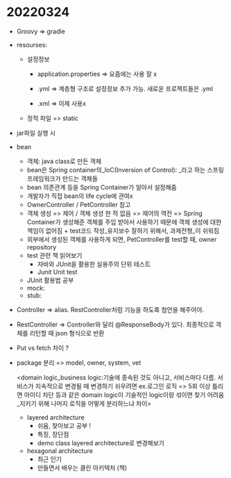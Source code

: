 # 20220324

- Groovy => gradle

- resourses: 

  - 설정정보

    - application.properties => 요즘에는 사용 잘 x

    - .yml => 계층형 구조로 설정정보 추가 가능. 새로운 프로젝트들은 .yml
    - .xml => 이제 사용x

  - 정적 파일 => static

- jar파일 실행 시 

- bean
  - 객체: java class로 만든 객체
  - bean은 Spring container의_IoC(Inversion of Control): _라고 하는 스프링 프레임워크가 만드는 객체들
  - bean 의존관계 등을 Spring Container가 알아서 설정해줌
  - 개발자가 직접 bean의 life cycle에 관여x 
  -  OwnerController / PetController 참고
  - 객체 생성 => 제어  / 객체 생성 한 적 없음 => 제어의 역전 => Spring Container가 생성해준 객체를 주입 받아서 사용하기 때문에 객체 생성에 대한 책임이 없어짐 + test코드 작성_유지보수 잘하기 위해서, 과제전형_이 쉬워짐
  - 외부에서 생성된 객체를 사용하게 되면, PetController를 test할 때, owner repository 
  - test 관련 책 읽어보기
    - 자바와 JUnit을 활용한 실용주의 단위 테스트
    - Junit Unit test
  - JUnit 활용법 공부
  - mock:  
  - stub:

- Controller => alias. RestController처럼 기능을 하도록 첨언을 해주어야.

- RestController => Controller와 달리 @ResponseBody가 있다.  최종적으로 객체를 리턴할 때 json 형식으로 반환

- Put vs fetch 차이 ?

- package 분리 => model, owner, system, vet

  <domain logic_business logic:기술에 종속된 것도 아니고, 서비스마다 다름. 서비스가 지속적으로 변경될 때 변경하기 쉬우려면 ex.로그인 로직 => 5회 이상 틀리면 아이디 차단 등과 같은 domain logic이 기술적인 logic이랑 섞이면 찾기 어려움_지키기 위해 나머지 로직을 어떻게 분리하느냐 차이>

  - layered architecture
    - 쉬움, 찾아보고 공부 !
    - 특징, 장단점 
    - demo class  layered architecture로 변경해보기 
  - hexagonal architecture
    - 최근 인기
    - 만들면서 배우는 클린 아키텍처 (책)